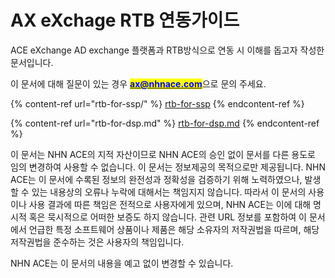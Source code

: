 # AX eXchage RTB 연동가이드

ACE eXchange AD exchange 플랫폼과 RTB방식으로 연동 시 이해를 돕고자 작성한 문서입니다.

이 문서에 대해 질문이 있는 경우 [<mark style="color:blue;">**ax@nhnace.com**</mark>](mailto:ax@nhnace.com)으로 문의 주세요.

{% content-ref url="rtb-for-ssp/" %}
[rtb-for-ssp](rtb-for-ssp/)
{% endcontent-ref %}

{% content-ref url="rtb-for-dsp.md" %}
[rtb-for-dsp.md](rtb-for-dsp.md)
{% endcontent-ref %}

이 문서는 NHN ACE의 지적 자산이므로 NHN ACE의 승인 없이 문서를 다른 용도로 임의 변경하여 사용할 수 없습니다. 이 문서는 정보제공의 목적으로만 제공됩니다. NHN ACE는 이 문서에 수록된 정보의 완전성과 정확성을 검증하기 위해 노력하였으나, 발생할 수 있는 내용상의 오류나 누락에 대해서는 책임지지 않습니다. 따라서 이 문서의 사용이나 사용 결과에 따른 책임은 전적으로 사용자에게 있으며, NHN ACE는 이에 대해 명시적 혹은 묵시적으로 어떠한 보증도 하지 않습니다. 관련 URL 정보를 포함하여 이 문서에서 언급한 특정 소프트웨어 상품이나 제품은 해당 소유자의 저작권법을 따르며,  해당 저작권법을 준수하는 것은 사용자의 책임입니다.

NHN ACE는 이 문서의 내용을 예고 없이 변경할 수 있습니다.
